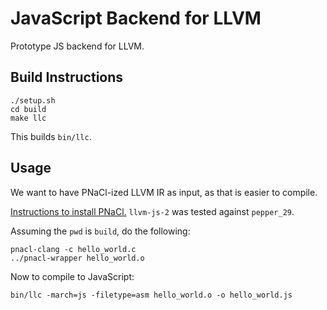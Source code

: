 JavaScript Backend for LLVM
===========================

Prototype JS backend for LLVM.

Build Instructions
------------------

    ./setup.sh
    cd build
    make llc

This builds `bin/llc`.

Usage
-----

We want to have PNaCl-ized LLVM IR as input, as that is easier to compile.

[Instructions to install PNaCl.](https://developers.google.com/native-client/sdk/download)
`llvm-js-2` was tested against `pepper_29`.

Assuming the `pwd` is `build`, do the following:

    pnacl-clang -c hello_world.c
    ../pnacl-wrapper hello_world.o

Now to compile to JavaScript:

    bin/llc -march=js -filetype=asm hello_world.o -o hello_world.js

